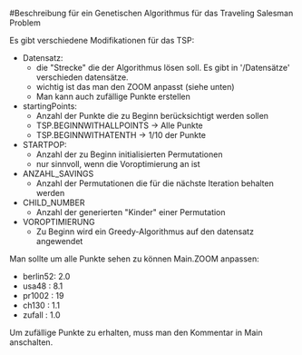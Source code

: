 #Beschreibung für ein Genetischen Algorithmus für das Traveling Salesman Problem

Es gibt verschiedene Modifikationen für das TSP:
- Datensatz:
  - die "Strecke" die der Algorithmus lösen soll. Es gibt in '/Datensätze' verschieden datensätze.
  - wichtig ist das man den ZOOM anpasst (siehe unten)
  - Man kann auch zufällige Punkte erstellen
- startingPoints:
  - Anzahl der Punkte die zu Beginn berücksichtigt werden sollen
  - TSP.BEGINNWITHALLPOINTS -> Alle Punkte
  - TSP.BEGINNWITHATENTH -> 1/10 der Punkte
- STARTPOP:
  - Anzahl der zu Beginn initialisierten Permutationen
  - nur sinnvoll, wenn die Voroptimierung an ist 
- ANZAHL_SAVINGS
  - Anzahl der Permutationen die für die nächste Iteration behalten werden
- CHILD_NUMBER
  - Anzahl der generierten "Kinder" einer Permutation
- VOROPTIMIERUNG
    - Zu Beginn wird ein Greedy-Algorithmus auf den datensatz angewendet


Man sollte um alle Punkte sehen zu können Main.ZOOM anpassen:
- berlin52:  2.0
- usa48   :  8.1
- pr1002  : 19
- ch130   : 1.1
- zufall  : 1.0

Um zufällige Punkte zu erhalten, muss man den Kommentar in Main anschalten.

